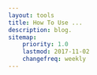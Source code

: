 ```yaml
---
layout: tools
title: How To Use ...
description: blog.
sitemap:
    priority: 1.0
    lastmod: 2017-11-02
    changefreq: weekly
---
```

